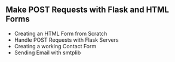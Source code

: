 ## Make POST Requests with Flask and HTML Forms
- Creating an HTML Form from Scratch
- Handle POST Requests with Flask Servers
- Creating a working Contact Form
- Sending Email with smtplib
